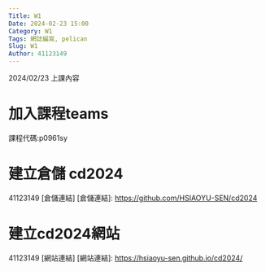 ```yaml
---
Title: W1
Date: 2024-02-23 15:00
Category: W1
Tags: 網誌編寫, pelican
Slug: W1
Author: 41123149
---
```


2024/02/23 上課內容

<!-- PELICAN_END_SUMMARY -->

# 加入課程teams
課程代碼:p0961sy
# 建立倉儲 cd2024
41123149 [倉儲連結]
[倉儲連結]: https://github.com/HSIAOYU-SEN/cd2024
# 建立cd2024網站
41123149 [網站連結]
[網站連結]: https://hsiaoyu-sen.github.io/cd2024/